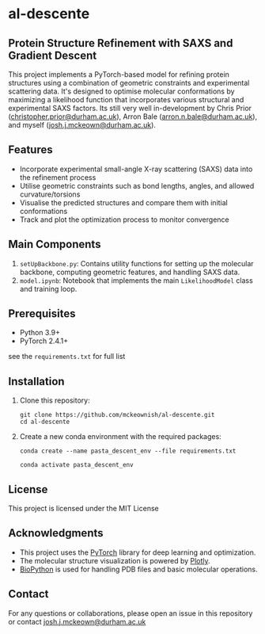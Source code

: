 # al-descente

## Protein Structure Refinement with SAXS and Gradient Descent

This project implements a PyTorch-based model for refining protein structures using a combination of geometric constraints and experimental scattering data. It's designed to optimise molecular conformations by maximizing a likelihood function that incorporates various structural and experimental SAXS factors. Its still very well in-development by Chris Prior (christopher.prior@durham.ac.uk), Arron Bale (arron.n.bale@durham.ac.uk), and myself (josh.j.mckeown@durham.ac.uk). 

## Features

- Incorporate experimental small-angle X-ray scattering (SAXS) data into the refinement process
- Utilise geometric constraints such as bond lengths, angles, and allowed curvature/torsions
- Visualise the predicted structures and compare them with initial conformations
- Track and plot the optimization process to monitor convergence

## Main Components

1. `setUpBackbone.py`: Contains utility functions for setting up the molecular backbone, computing geometric features, and handling SAXS data.
2. `model.ipynb`: Notebook that implements the main `LikelihoodModel` class and training loop.

## Prerequisites

- Python 3.9+
- PyTorch 2.4.1+

see the `requirements.txt` for full list

## Installation

1. Clone this repository:
   ```
   git clone https://github.com/mckeownish/al-descente.git
   cd al-descente
   ```

2. Create a new conda environment with the required packages:
   ```
   conda create --name pasta_descent_env --file requirements.txt

   conda activate pasta_descent_env
   ```


## License

This project is licensed under the MIT License

## Acknowledgments

- This project uses the [PyTorch](https://pytorch.org/) library for deep learning and optimization.
- The molecular structure visualization is powered by [Plotly](https://plotly.com/).
- [BioPython](https://biopython.org/) is used for handling PDB files and basic molecular operations.



## Contact

For any questions or collaborations, please open an issue in this repository or contact josh.j.mckeown@durham.ac.uk